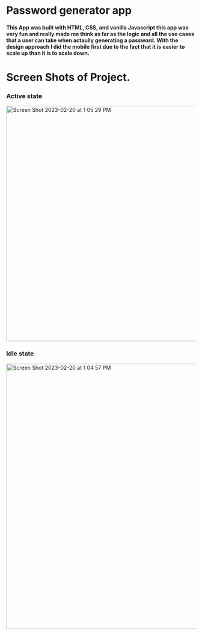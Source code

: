 # Password generator app

#### This App was built with HTML, CSS, and vanilla Javascript this app was very fun and really made me think as far as the logic and all the use cases that a user can take when actaully generating a password. With the design approach I did the mobile first due to the fact that it is easier to scale up than it is to scale down.

# Screen Shots of Project.

### Active state

<img width="626" alt="Screen Shot 2023-02-20 at 1 05 29 PM" src="https://user-images.githubusercontent.com/90470559/220182894-cbe9ee03-24b2-471b-858b-311f0582e9b5.png">

### Idle state

<img width="706" alt="Screen Shot 2023-02-20 at 1 04 57 PM" src="https://user-images.githubusercontent.com/90470559/220183004-c9120704-615e-4810-8719-df3ab5e6b7e7.png">
